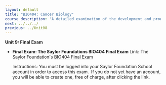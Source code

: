 ```yaml
---
layout: default
title: "BIO404: Cancer Biology"
course_description: "A detailed examination of the development and progression of cancer, including tumor suppressors and oncogenes and the cell cycle and its checkpoints, with special attention to the causes of cancer, including various carcinogens, risk assessment, the processes of cell death, cancer history, and treatment options."
next: ../../../
previous: ../Unit08
---
```

**Unit 9: Final Exam** <span id="9"></span> 
-   **Final Exam: The Saylor Foundations BIO404 Final Exam**
    Link: The Saylor Foundation's [BIO404 Final
    Exam](http://school.saylor.org/mod/quiz/view.php?id=448)  
      
     Instructions: You must be logged into your Saylor Foundation School
    account in order to access this exam.  If you do not yet have an
    account, you will be able to create one, free of charge, after
    clicking the link.


